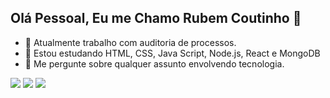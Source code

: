## Olá Pessoal, Eu me Chamo Rubem Coutinho 👋

- 🔭 Atualmente trabalho com auditoria de processos.
- 🌱 Estou estudando HTML, CSS, Java Script, Node.js, React e MongoDB
- 💬 Me pergunte sobre qualquer assunto envolvendo tecnologia.

<div> 
 <a href="" target="_blank"><img src="https://img.shields.io/badge/Discord-7289DA?style=for-the-badge&logo=discord&logoColor=white" target="_blank"></a> 
  <a href = "mailto:rubemd.almeida@gmail.com"><img src="https://img.shields.io/badge/-Gmail-%23333?style=for-the-badge&logo=gmail&logoColor=white" target="_blank"></a>
  <a href="https://www.linkedin.com/in/rubemcoutinho" target="_blank"><img src="https://img.shields.io/badge/-LinkedIn-%230077B5?style=for-the-badge&logo=linkedin&logoColor=white" target="_blank"></a> 
</div>
